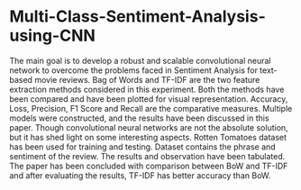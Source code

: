 # Multi-Class-Sentiment-Analysis-using-CNN

The main goal is to develop a robust and scalable convolutional neural network to overcome the problems faced in Sentiment Analysis for text-based movie reviews. Bag of Words and TF-IDF are the two feature extraction methods considered in this experiment. Both the methods have been compared and have been plotted for visual representation. Accuracy, Loss, Precision, F1 Score and Recall are the comparative measures. Multiple models were constructed, and the results have been discussed in this paper. Though convolutional neural networks are not the absolute solution, but it has shed light on some interesting aspects. Rotten Tomatoes dataset has been used for training and testing. Dataset contains the phrase and sentiment of the review. The results and observation have been tabulated. The paper has been concluded with comparison between BoW and TF-IDF and after evaluating the results, TF-IDF has better accuracy than BoW.
